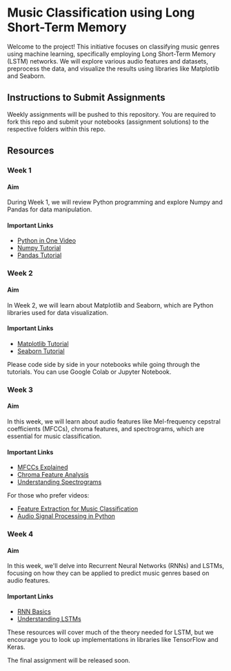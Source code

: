 # Music Classification using Long Short-Term Memory 

Welcome to the project! This initiative focuses on classifying music genres using machine learning, specifically employing Long Short-Term Memory (LSTM) networks. We will explore various audio features and datasets, preprocess the data, and visualize the results using libraries like Matplotlib and Seaborn.

## Instructions to Submit Assignments

Weekly assignments will be pushed to this repository. You are required to fork this repo and submit your notebooks (assignment solutions) to the respective folders within this repo.

## Resources 

### Week 1

#### Aim
During Week 1, we will review Python programming and explore Numpy and Pandas for data manipulation.

#### Important Links
* [Python in One Video](https://youtu.be/kqtD5dpn9C8?feature=shared)  
* [Numpy Tutorial](https://youtu.be/QUT1VHiLmmI)  
* [Pandas Tutorial](https://www.youtube.com/watch?v=vmEHCJofslg&t=767s)  

### Week 2

#### Aim
In Week 2, we will learn about Matplotlib and Seaborn, which are Python libraries used for data visualization.

#### Important Links
* [Matplotlib Tutorial](https://youtu.be/3Xc3CA655Y4?feature=shared)  
* [Seaborn Tutorial](https://youtu.be/6GUZXDef2U0?feature=shared)  

Please code side by side in your notebooks while going through the tutorials. You can use Google Colab or Jupyter Notebook.

### Week 3

#### Aim
In this week, we will learn about audio features like Mel-frequency cepstral coefficients (MFCCs), chroma features, and spectrograms, which are essential for music classification.

#### Important Links
* [MFCCs Explained](https://towardsdatascience.com/mfccs-explained-d49de8c1e25e)  
* [Chroma Feature Analysis](https://www.audiomachinelearning.com/chroma-features)  
* [Understanding Spectrograms](https://medium.com/@kbh/understanding-spectrograms-bf12f688f69e)  

For those who prefer videos:
* [Feature Extraction for Music Classification](https://youtu.be/jm3GlKo4Izg)  
* [Audio Signal Processing in Python](https://www.youtube.com/watch?v=E7K0mUUN8no)  

### Week 4

#### Aim
In this week, we'll delve into Recurrent Neural Networks (RNNs) and LSTMs, focusing on how they can be applied to predict music genres based on audio features.

#### Important Links
* [RNN Basics](https://www.simplilearn.com/tutorials/deep-learning-tutorial/rnn)  
* [Understanding LSTMs](https://colah.github.io/posts/2015-08-Understanding-LSTMs/)  

These resources will cover much of the theory needed for LSTM, but we encourage you to look up implementations in libraries like TensorFlow and Keras.

The final assignment will be released soon.

